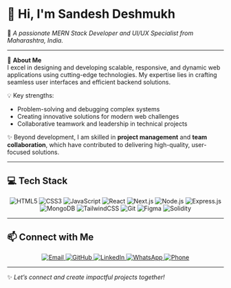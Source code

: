 # 👋 Hi, I'm Sandesh Deshmukh  

🚀 *A passionate MERN Stack Developer and UI/UX Specialist from Maharashtra, India.*  

---

🌟 **About Me**  
I excel in designing and developing scalable, responsive, and dynamic web applications using cutting-edge technologies. My expertise lies in crafting seamless user interfaces and efficient backend solutions.  

💡 Key strengths:  
- Problem-solving and debugging complex systems  
- Creating innovative solutions for modern web challenges  
- Collaborative teamwork and leadership in technical projects  

✨ Beyond development, I am skilled in **project management** and **team collaboration**, which have contributed to delivering high-quality, user-focused solutions.  

---

## 💻 **Tech Stack**  

<p align="center">  
  <img src="https://img.shields.io/badge/HTML5-E34F26?style=for-the-badge&logo=html5&logoColor=white" alt="HTML5"/>  
  <img src="https://img.shields.io/badge/CSS3-1572B6?style=for-the-badge&logo=css3&logoColor=white" alt="CSS3"/>  
  <img src="https://img.shields.io/badge/JavaScript-F7DF1E?style=for-the-badge&logo=javascript&logoColor=black" alt="JavaScript"/>  
  <img src="https://img.shields.io/badge/React-61DAFB?style=for-the-badge&logo=react&logoColor=black" alt="React"/>  
  <img src="https://img.shields.io/badge/Next.js-000000?style=for-the-badge&logo=nextdotjs&logoColor=white" alt="Next.js"/>  
  <img src="https://img.shields.io/badge/Node.js-339933?style=for-the-badge&logo=nodedotjs&logoColor=white" alt="Node.js"/>  
  <img src="https://img.shields.io/badge/Express.js-000000?style=for-the-badge&logo=express&logoColor=white" alt="Express.js"/>  
  <img src="https://img.shields.io/badge/MongoDB-47A248?style=for-the-badge&logo=mongodb&logoColor=white" alt="MongoDB"/>  
  <img src="https://img.shields.io/badge/TailwindCSS-06B6D4?style=for-the-badge&logo=tailwindcss&logoColor=white" alt="TailwindCSS"/>  
  <img src="https://img.shields.io/badge/Git-F05032?style=for-the-badge&logo=git&logoColor=white" alt="Git"/>  
  <img src="https://img.shields.io/badge/Figma-F24E1E?style=for-the-badge&logo=figma&logoColor=white" alt="Figma"/>  
  <img src="https://img.shields.io/badge/Solidity-363636?style=for-the-badge&logo=solidity&logoColor=white" alt="Solidity"/>  
</p>  

---

## 📫 **Connect with Me**  
<p align="center">  
  <a href="mailto:sandeshdeshmukh2704@gmail.com">  
    <img src="https://img.shields.io/badge/Email-D14836?style=for-the-badge&logo=gmail&logoColor=white" alt="Email"/>  
  </a>  
  <a href="https://github.com/Sandesh2704" target="_blank">  
    <img src="https://img.shields.io/badge/GitHub-181717?style=for-the-badge&logo=github&logoColor=white" alt="GitHub"/>  
  </a>  
  <a href="https://linkedin.com/in/sandesh-deshmukh-036b4624b" target="_blank">  
    <img src="https://img.shields.io/badge/LinkedIn-0077B5?style=for-the-badge&logo=linkedin&logoColor=white" alt="LinkedIn"/>  
  </a>  
  <a href="https://wa.me/919823275658" target="_blank">  
    <img src="https://img.shields.io/badge/WhatsApp-25D366?style=for-the-badge&logo=whatsapp&logoColor=white" alt="WhatsApp"/>  
  </a>  
  <a href="tel:+919823275658">  
    <img src="https://img.shields.io/badge/Call-4285F4?style=for-the-badge&logo=phone&logoColor=white" alt="Phone"/>  
  </a>  
</p>  

---

✨ *Let’s connect and create impactful projects together!*  


